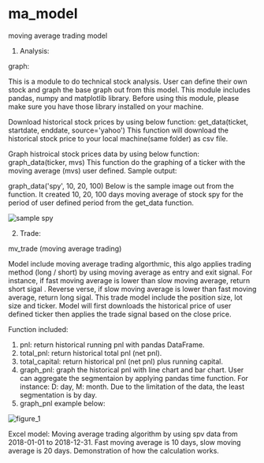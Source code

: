 # ma_model
moving average trading model

1. Analysis:

graph:

This is a module to do technical stock analysis. User can define their own stock and graph the base graph out from this model. 
This module includes pandas, numpy and matplotlib library. Before using this module, please make sure you have those library installed on your machine.

Download historical stock prices by using below function:
get_data(ticket, startdate, enddate, source='yahoo')
This function will download the historical stock price to your local machine(same folder) as csv file.

Graph histroical stock prices data by using below function:
graph_data(ticker, mvs)
This function do the graphing of a ticker with the moving average (mvs) user defined. 
Sample output:

graph_data('spy', 10, 20, 100)
Below is the sample image out from the function. It created 10, 20, 100 days moving average of stock spy for the period of user defined period from the get_data function.

![sample spy](https://user-images.githubusercontent.com/19805677/49915752-ce83f180-fe5c-11e8-9ebc-23a78dbd4a7b.JPG)

2. Trade:

mv_trade (moving average trading)

Model include moving average trading algorthmic, this algo applies trading method (long / short) by using moving average as entry and exit signal. For instance, if fast moving average is lower than slow moving average, return short sigal . Reverse verse, if slow moving average is lower than fast moving average, return long sigal. This trade model include the position size, lot size and ticker. Model will first downloads the historical price of user defined ticker then applies the trade signal based on the close price.

Function included:
1. pnl: return historical running pnl with pandas DataFrame.
2. total_pnl: return historical total pnl (net pnl).
3. total_capital: return historical pnl (net pnl) plus running capital.
4. graph_pnl: graph the historical pnl with line chart and bar chart. User can aggregate the segmentaion by applying pandas time function. For instance: D: day, M: month. Due to the limitation of the data, the least segmentation is by day.
5. graph_pnl example below:

![figure_1](https://user-images.githubusercontent.com/19805677/51452618-d9099480-1d00-11e9-8c1b-7880e11a4fad.png)

Excel model:
Moving average trading algorithm by using spv data from 2018-01-01 to 2018-12-31. Fast moving average is 10 days, slow moving average is 20 days. Demonstration of how the calculation works.
